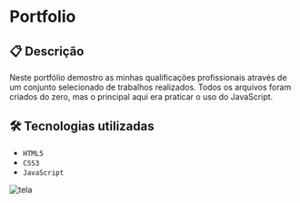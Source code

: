 <h1> Portfolio </h1>

## 📋 Descrição
Neste portfólio demostro as minhas qualificações  profissionais através de um conjunto selecionado de trabalhos realizados.
Todos os arquivos foram criados do zero, mas o principal aqui era praticar o uso do JavaScript.


🛠️ Tecnologias utilizadas
---
- ``HTML5``
- ``CSS3``
- ``JavaScript``

  
![tela](https://github.com/user-attachments/assets/50dbebf8-ebd4-404b-bca0-f3413d89897a)
